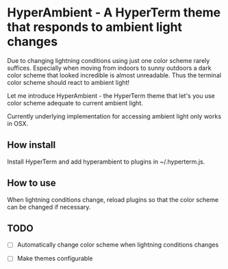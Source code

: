 # HyperAmbient - A HyperTerm theme that responds to ambient light changes

Due to changing lightning conditions using just one color scheme rarely suffices. Especially when moving from indoors to sunny outdoors a dark color scheme that looked incredible is almost unreadable.
Thus the terminal color scheme should react to ambient light!

Let me introduce HyperAmbient - the HyperTerm theme that let's you use color scheme adequate to current ambient light.

Currently underlying implementation for accessing ambient light only works in OSX.

## How install

Install HyperTerm and add hyperambient to plugins in ~/.hyperterm.js.

## How to use

When lightning conditions change, reload plugins so that the color scheme can be changed if necessary.

## TODO

- [ ] Automatically change color scheme when lightning conditions changes
- [ ] Make themes configurable

